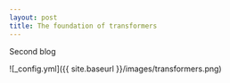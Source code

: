 ```yaml
---
layout: post
title: The foundation of transformers
---
```


Second blog

![_config.yml]({{ site.baseurl }}/images/transformers.png)
